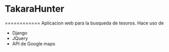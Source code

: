 # TakaraHunter
============
Aplicacion web para la busqueda de tesoros.
Hace uso de
* Django
* JQuery
* API de Google maps


